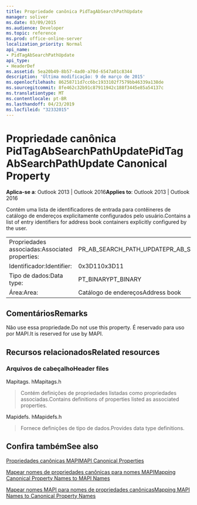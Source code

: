 ```yaml
---
title: Propriedade canônica PidTagAbSearchPathUpdate
manager: soliver
ms.date: 03/09/2015
ms.audience: Developer
ms.topic: reference
ms.prod: office-online-server
localization_priority: Normal
api_name:
- PidTagAbSearchPathUpdate
api_type:
- HeaderDef
ms.assetid: 5ea20b49-8b57-4ad0-a70d-6547a01c8344
description: 'Última modificação: 9 de março de 2015'
ms.openlocfilehash: 86258711d7cc6bc1933102f7579bb46339a138de
ms.sourcegitcommit: 8fe462c32b91c87911942c188f3445e85a54137c
ms.translationtype: MT
ms.contentlocale: pt-BR
ms.lasthandoff: 04/23/2019
ms.locfileid: "32332015"
---
```

# <a name="pidtagabsearchpathupdate-canonical-property"></a><span data-ttu-id="d4f20-103">Propriedade canônica PidTagAbSearchPathUpdate</span><span class="sxs-lookup"><span data-stu-id="d4f20-103">PidTagAbSearchPathUpdate Canonical Property</span></span>

  
  
<span data-ttu-id="d4f20-104">**Aplica-se a**: Outlook 2013 | Outlook 2016</span><span class="sxs-lookup"><span data-stu-id="d4f20-104">**Applies to**: Outlook 2013 | Outlook 2016</span></span> 
  
<span data-ttu-id="d4f20-105">Contém uma lista de identificadores de entrada para contêineres de catálogo de endereços explicitamente configurados pelo usuário.</span><span class="sxs-lookup"><span data-stu-id="d4f20-105">Contains a list of entry identifiers for address book containers explicitly configured by the user.</span></span> 
  
|||
|:-----|:-----|
|<span data-ttu-id="d4f20-106">Propriedades associadas:</span><span class="sxs-lookup"><span data-stu-id="d4f20-106">Associated properties:</span></span>  <br/> |<span data-ttu-id="d4f20-107">PR_AB_SEARCH_PATH_UPDATE</span><span class="sxs-lookup"><span data-stu-id="d4f20-107">PR_AB_SEARCH_PATH_UPDATE</span></span>  <br/> |
|<span data-ttu-id="d4f20-108">Identificador:</span><span class="sxs-lookup"><span data-stu-id="d4f20-108">Identifier:</span></span>  <br/> |<span data-ttu-id="d4f20-109">0x3D11</span><span class="sxs-lookup"><span data-stu-id="d4f20-109">0x3D11</span></span>  <br/> |
|<span data-ttu-id="d4f20-110">Tipo de dados:</span><span class="sxs-lookup"><span data-stu-id="d4f20-110">Data type:</span></span>  <br/> |<span data-ttu-id="d4f20-111">PT_BINARY</span><span class="sxs-lookup"><span data-stu-id="d4f20-111">PT_BINARY</span></span>  <br/> |
|<span data-ttu-id="d4f20-112">Área:</span><span class="sxs-lookup"><span data-stu-id="d4f20-112">Area:</span></span>  <br/> |<span data-ttu-id="d4f20-113">Catálogo de endereços</span><span class="sxs-lookup"><span data-stu-id="d4f20-113">Address book</span></span>  <br/> |
   
## <a name="remarks"></a><span data-ttu-id="d4f20-114">Comentários</span><span class="sxs-lookup"><span data-stu-id="d4f20-114">Remarks</span></span>

<span data-ttu-id="d4f20-115">Não use essa propriedade.</span><span class="sxs-lookup"><span data-stu-id="d4f20-115">Do not use this property.</span></span> <span data-ttu-id="d4f20-116">É reservado para uso por MAPI.</span><span class="sxs-lookup"><span data-stu-id="d4f20-116">It is reserved for use by MAPI.</span></span>
  
## <a name="related-resources"></a><span data-ttu-id="d4f20-117">Recursos relacionados</span><span class="sxs-lookup"><span data-stu-id="d4f20-117">Related resources</span></span>

### <a name="header-files"></a><span data-ttu-id="d4f20-118">Arquivos de cabeçalho</span><span class="sxs-lookup"><span data-stu-id="d4f20-118">Header files</span></span>

<span data-ttu-id="d4f20-119">Mapitags. h</span><span class="sxs-lookup"><span data-stu-id="d4f20-119">Mapitags.h</span></span>
  
> <span data-ttu-id="d4f20-120">Contém definições de propriedades listadas como propriedades associadas.</span><span class="sxs-lookup"><span data-stu-id="d4f20-120">Contains definitions of properties listed as associated properties.</span></span>
    
<span data-ttu-id="d4f20-121">Mapidefs. h</span><span class="sxs-lookup"><span data-stu-id="d4f20-121">Mapidefs.h</span></span>
  
> <span data-ttu-id="d4f20-122">Fornece definições de tipo de dados.</span><span class="sxs-lookup"><span data-stu-id="d4f20-122">Provides data type definitions.</span></span>
    
## <a name="see-also"></a><span data-ttu-id="d4f20-123">Confira também</span><span class="sxs-lookup"><span data-stu-id="d4f20-123">See also</span></span>



[<span data-ttu-id="d4f20-124">Propriedades canônicas MAPI</span><span class="sxs-lookup"><span data-stu-id="d4f20-124">MAPI Canonical Properties</span></span>](mapi-canonical-properties.md)
  
[<span data-ttu-id="d4f20-125">Mapear nomes de propriedades canônicas para nomes MAPI</span><span class="sxs-lookup"><span data-stu-id="d4f20-125">Mapping Canonical Property Names to MAPI Names</span></span>](mapping-canonical-property-names-to-mapi-names.md)
  
[<span data-ttu-id="d4f20-126">Mapear nomes MAPI para nomes de propriedades canônicas</span><span class="sxs-lookup"><span data-stu-id="d4f20-126">Mapping MAPI Names to Canonical Property Names</span></span>](mapping-mapi-names-to-canonical-property-names.md)

